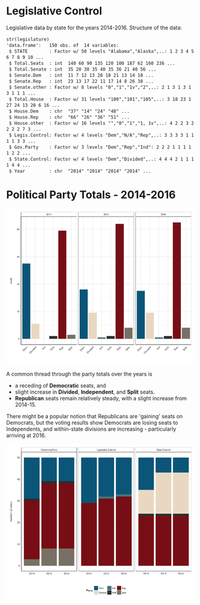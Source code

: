 # Legislative Control

Legislative data by state for the years 2014-2016. Structure of the data:

```{R}
str(legislature)
'data.frame':	150 obs. of  14 variables:
 $ STATE        : Factor w/ 50 levels "Alabama","Alaska",..: 1 2 3 4 5 6 7 8 9 10 ...
 $ Total.Seats  : int  140 60 90 135 120 100 187 62 160 236 ...
 $ Total.Senate : int  35 20 30 35 40 35 36 21 40 56 ...
 $ Senate.Dem   : int  11 7 12 13 28 18 21 13 14 18 ...
 $ Senate.Rep   : int  23 13 17 22 11 17 14 8 26 38 ...
 $ Senate.other : Factor w/ 8 levels "0","1","1v","2",..: 2 1 3 1 3 1 3 1 1 1 ...
 $ Total.House  : Factor w/ 31 levels "100","101","105",..: 3 18 23 1 27 24 13 20 6 16 ...
 $ House.Dem    : chr  "37" "14" "24" "48" ...
 $ House.Rep    : chr  "66" "26" "36" "51" ...
 $ House.other  : Factor w/ 16 levels "","0","1","1, 1v",..: 4 2 2 3 2 2 2 2 7 3 ...
 $ Legis.Control: Factor w/ 4 levels "Dem","N/A","Rep",..: 3 3 3 3 1 1 1 1 3 3 ...
 $ Gov.Party    : Factor w/ 3 levels "Dem","Rep","Ind": 2 2 2 1 1 1 1 1 2 2 ...
 $ State.Control: Factor w/ 4 levels "Dem","Divided",..: 4 4 4 2 1 1 1 1 4 4 ...
 $ Year         : chr  "2014" "2014" "2014" "2014" ...
```

# Political Party Totals - 2014-2016

![](R_plots/06-model-building-legislature/EDA-facet-bar-party-by-year.png)

A common thread through the party totals over the years is 
- a receding of **Democratic** seats, and
- slight increase in **Divided**, **Independent**, and **Split** seats.
- **Republican** seats remain relatively steady, with a slight increase from 2014-15.

There might be a popular notion that Republicans are 'gaining' seats on Democrats, but the voting results show Democrats are losing seats to Independents, and within-state divisions are increasing - particularly arriving at 2016. 

![](R_plots/06-model-building-legislature/EDA-facet-bar-by-area.png)






